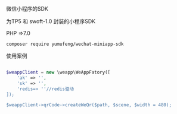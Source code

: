 
微信小程序的SDK

为TP5 和 swoft-1.0 封装的小程序SDK

PHP =>7.0

`composer require yumufeng/wechat-miniapp-sdk`


使用案例

```php 

$weappClient = new \weapp\WeAppFatory([
    'ak' => '',
    'sk' => '',
    'redis=> ''//redis驱动
]);

$weappClient->qrCode->createWeQr($path, $scene, $width = 480);

```